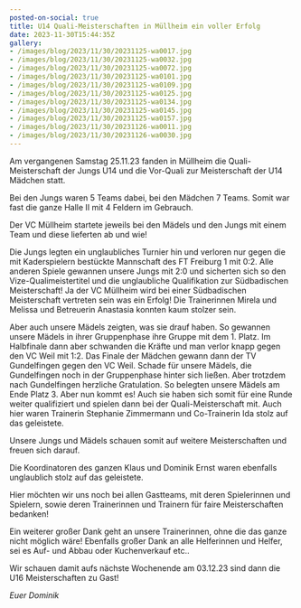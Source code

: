```yaml
---
posted-on-social: true
title: U14 Quali-Meisterschaften in Müllheim ein voller Erfolg
date: 2023-11-30T15:44:35Z
gallery:
- /images/blog/2023/11/30/20231125-wa0017.jpg
- /images/blog/2023/11/30/20231125-wa0032.jpg
- /images/blog/2023/11/30/20231125-wa0072.jpg
- /images/blog/2023/11/30/20231125-wa0101.jpg
- /images/blog/2023/11/30/20231125-wa0109.jpg
- /images/blog/2023/11/30/20231125-wa0125.jpg
- /images/blog/2023/11/30/20231125-wa0134.jpg
- /images/blog/2023/11/30/20231125-wa0145.jpg
- /images/blog/2023/11/30/20231125-wa0157.jpg
- /images/blog/2023/11/30/20231126-wa0011.jpg
- /images/blog/2023/11/30/20231126-wa0030.jpg
---
```

Am vergangenen Samstag 25.11.23 fanden in Müllheim die
Quali-Meisterschaft der Jungs U14 und die Vor-Quali zur Meisterschaft
der U14 Mädchen statt.

Bei den Jungs waren 5 Teams dabei, bei den Mädchen 7 Teams. Somit war
fast die ganze Halle II mit 4 Feldern im Gebrauch.

Der VC Müllheim startete jeweils bei den Mädels und den Jungs mit einem
Team und diese lieferten ab und wie!

Die Jungs legten ein unglaubliches Turnier hin und verloren nur gegen
die mit Kaderspielern bestückte Mannschaft des FT Freiburg 1 mit 0:2.
Alle anderen Spiele gewannen unsere Jungs mit 2:0 und sicherten sich so
den Vize-Qualimeistertitel und die unglaubliche Qualifikation zur
Südbadischen Meisterschaft! Ja der VC Müllheim wird bei einer
Südbadischen Meisterschaft vertreten sein was ein Erfolg! Die
Trainerinnen Mirela und Melissa und Betreuerin Anastasia konnten kaum
stolzer sein.

Aber auch unsere Mädels zeigten, was sie drauf haben. So gewannen unsere
Mädels in ihrer Gruppenphase ihre Gruppe mit dem 1. Platz. Im Halbfinale
dann aber schwanden die Kräfte und man verlor knapp gegen den VC Weil
mit 1:2. Das Finale der Mädchen gewann dann der TV Gundelfingen gegen
den VC Weil. Schade für unsere Mädels, die Gundelfingen noch in der
Gruppenphase hinter sich ließen. Aber trotzdem nach Gundelfingen
herzliche Gratulation. So belegten unsere Mädels am Ende Platz 3. Aber
nun kommt es! Auch sie haben sich somit für eine Runde weiter
qualifiziert und spielen dann bei der Quali-Meisterschaft mit. Auch hier
waren Trainerin Stephanie Zimmermann und Co-Trainerin Ida stolz auf das
geleistete.

Unsere Jungs und Mädels schauen somit auf weitere Meisterschaften und
freuen sich darauf.

Die Koordinatoren des ganzen Klaus und Dominik Ernst waren ebenfalls
unglaublich stolz auf das geleistete.

Hier möchten wir uns noch bei allen Gastteams, mit deren Spielerinnen
und Spielern, sowie deren Trainerinnen und Trainern für faire
Meisterschaften bedanken!

Ein weiterer großer Dank geht an unsere Trainerinnen, ohne die das ganze
nicht möglich wäre! Ebenfalls großer Dank an alle Helferinnen und
Helfer, sei es Auf- und Abbau oder Kuchenverkauf etc..

Wir schauen damit aufs nächste Wochenende am 03.12.23 sind dann die U16
Meisterschaften zu Gast!

*Euer Dominik*

